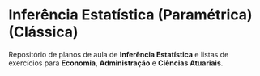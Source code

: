 # Inferência Estatística (Paramétrica) (Clássica)

Repositório de planos de aula de **Inferência Estatística** e listas de exercícios para **Economia**, **Administração** e **Ciências Atuariais**.
